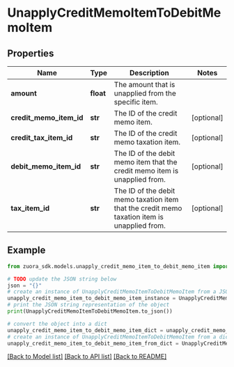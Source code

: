 # UnapplyCreditMemoItemToDebitMemoItem


## Properties

Name | Type | Description | Notes
------------ | ------------- | ------------- | -------------
**amount** | **float** | The amount that is unapplied from the specific item.   | 
**credit_memo_item_id** | **str** | The ID of the credit memo item.  | [optional] 
**credit_tax_item_id** | **str** | The ID of the credit memo taxation item.  | [optional] 
**debit_memo_item_id** | **str** | The ID of the debit memo item that the credit memo item is unapplied from.  | [optional] 
**tax_item_id** | **str** | The ID of the debit memo taxation item that the credit memo taxation item is unapplied from.  | [optional] 

## Example

```python
from zuora_sdk.models.unapply_credit_memo_item_to_debit_memo_item import UnapplyCreditMemoItemToDebitMemoItem

# TODO update the JSON string below
json = "{}"
# create an instance of UnapplyCreditMemoItemToDebitMemoItem from a JSON string
unapply_credit_memo_item_to_debit_memo_item_instance = UnapplyCreditMemoItemToDebitMemoItem.from_json(json)
# print the JSON string representation of the object
print(UnapplyCreditMemoItemToDebitMemoItem.to_json())

# convert the object into a dict
unapply_credit_memo_item_to_debit_memo_item_dict = unapply_credit_memo_item_to_debit_memo_item_instance.to_dict()
# create an instance of UnapplyCreditMemoItemToDebitMemoItem from a dict
unapply_credit_memo_item_to_debit_memo_item_from_dict = UnapplyCreditMemoItemToDebitMemoItem.from_dict(unapply_credit_memo_item_to_debit_memo_item_dict)
```
[[Back to Model list]](../README.md#documentation-for-models) [[Back to API list]](../README.md#documentation-for-api-endpoints) [[Back to README]](../README.md)


